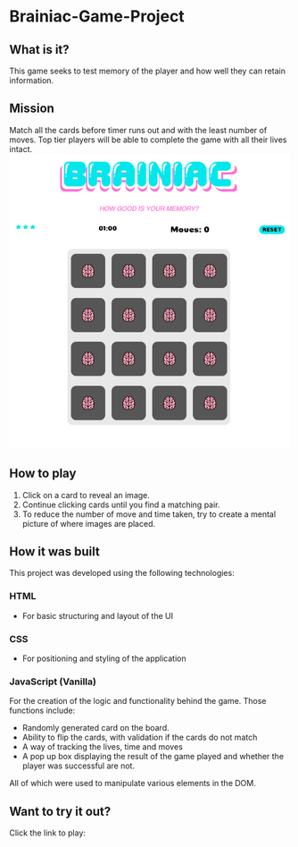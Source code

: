 # Brainiac-Game-Project

## What is it?

This game seeks to test memory of the player and how well they can retain information.
 
## Mission
Match all the cards before timer runs out and with the least number of moves. Top tier players will be able to complete the game with all their lives intact.  
![snippet](assets/Brainiac-snap.png)

## How to play
1.	Click on a card to reveal an image.
2.	Continue clicking cards until you find a matching pair.
3.	To reduce the number of move and time taken, try to create a mental picture of where images are placed.  

## How it was built
This project was developed using the following technologies:
### HTML
* For basic structuring and layout of the UI
### CSS
* For positioning and styling of the application
### JavaScript (Vanilla)
For the creation of the logic and functionality behind the game. Those functions include:
* Randomly generated card on the board.
*	Ability to flip the cards, with validation if the cards do not match
*	A way of tracking the lives, time and moves
*	A pop up box displaying the result of the game played and whether the player was successful are not.

All of which were used to manipulate various elements in the DOM.

## Want to try it out?

Click the link to play: 

